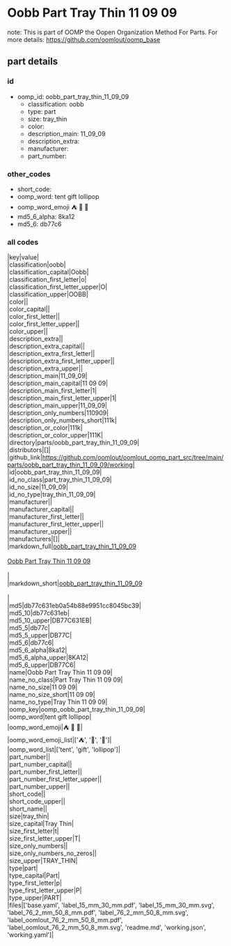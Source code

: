 # Oobb Part Tray Thin 11 09 09  

note: This is part of OOMP the Oopen Organization Method For Parts. For more details: https://github.com/oomlout/oomp_base

##  part details





### id
* oomp_id: oobb_part_tray_thin_11_09_09
  * classification: oobb
  * type: part
  * size: tray_thin
  * color: 
  * description_main: 11_09_09
  * description_extra: 
  * manufacturer: 
  * part_number: 

### other_codes
* short_code: 
* oomp_word: tent gift lollipop
* oomp_word_emoji :tent: :gift: :lollipop:
* md5_6_alpha: 8ka12
* md5_6: db77c6

### all codes 
|key|value|  
|classification|oobb|  
|classification_capital|Oobb|  
|classification_first_letter|o|  
|classification_first_letter_upper|O|  
|classification_upper|OOBB|  
|color||  
|color_capital||  
|color_first_letter||  
|color_first_letter_upper||  
|color_upper||  
|description_extra||  
|description_extra_capital||  
|description_extra_first_letter||  
|description_extra_first_letter_upper||  
|description_extra_upper||  
|description_main|11_09_09|  
|description_main_capital|11 09 09|  
|description_main_first_letter|1|  
|description_main_first_letter_upper|1|  
|description_main_upper|11_09_09|  
|description_only_numbers|110909|  
|description_only_numbers_short|111k|  
|description_or_color|111k|  
|description_or_color_upper|111K|  
|directory|parts/oobb_part_tray_thin_11_09_09|  
|distributors|[]|  
|github_link|https://github.com/oomlout/oomlout_oomp_part_src/tree/main/parts/oobb_part_tray_thin_11_09_09/working|  
|id|oobb_part_tray_thin_11_09_09|  
|id_no_class|part_tray_thin_11_09_09|  
|id_no_size|11_09_09|  
|id_no_type|tray_thin_11_09_09|  
|manufacturer||  
|manufacturer_capital||  
|manufacturer_first_letter||  
|manufacturer_first_letter_upper||  
|manufacturer_upper||  
|manufacturers|[]|  
|markdown_full|[oobb_part_tray_thin_11_09_09](https://github.com/oomlout/oomlout_oomp_part_src/tree/main/parts/oobb_part_tray_thin_11_09_09/working)<br>[](https://github.com/oomlout/oomlout_oomp_part_src/tree/main/parts/oobb_part_tray_thin_11_09_09/working)<br>[Oobb Part Tray Thin 11 09 09](https://github.com/oomlout/oomlout_oomp_part_src/tree/main/parts/oobb_part_tray_thin_11_09_09/working)<br><br>|  
|markdown_short|[oobb_part_tray_thin_11_09_09](https://github.com/oomlout/oomlout_oomp_part_src/tree/main/parts/oobb_part_tray_thin_11_09_09/working)<br><br>|  
|md5|db77c631eb0a54b88e9951cc8045bc39|  
|md5_10|db77c631eb|  
|md5_10_upper|DB77C631EB|  
|md5_5|db77c|  
|md5_5_upper|DB77C|  
|md5_6|db77c6|  
|md5_6_alpha|8ka12|  
|md5_6_alpha_upper|8KA12|  
|md5_6_upper|DB77C6|  
|name|Oobb Part Tray Thin 11 09 09|  
|name_no_class|Part Tray Thin 11 09 09|  
|name_no_size|11 09 09|  
|name_no_size_short|11 09 09|  
|name_no_type|Tray Thin 11 09 09|  
|oomp_key|oomp_oobb_part_tray_thin_11_09_09|  
|oomp_word|tent gift lollipop|  
|oomp_word_emoji|:tent: :gift: :lollipop:|  
|oomp_word_emoji_list|[':tent:', ':gift:', ':lollipop:']|  
|oomp_word_list|['tent', 'gift', 'lollipop']|  
|part_number||  
|part_number_capital||  
|part_number_first_letter||  
|part_number_first_letter_upper||  
|part_number_upper||  
|short_code||  
|short_code_upper||  
|short_name||  
|size|tray_thin|  
|size_capital|Tray Thin|  
|size_first_letter|t|  
|size_first_letter_upper|T|  
|size_only_numbers||  
|size_only_numbers_no_zeros||  
|size_upper|TRAY_THIN|  
|type|part|  
|type_capital|Part|  
|type_first_letter|p|  
|type_first_letter_upper|P|  
|type_upper|PART|  
|files|['base.yaml', 'label_15_mm_30_mm.pdf', 'label_15_mm_30_mm.svg', 'label_76_2_mm_50_8_mm.pdf', 'label_76_2_mm_50_8_mm.svg', 'label_oomlout_76_2_mm_50_8_mm.pdf', 'label_oomlout_76_2_mm_50_8_mm.svg', 'readme.md', 'working.json', 'working.yaml']|  
